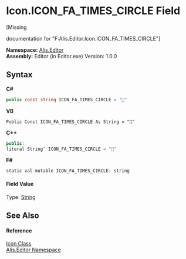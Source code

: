 # Icon.ICON_FA_TIMES_CIRCLE Field
 

\[Missing <summary> documentation for "F:Alis.Editor.Icon.ICON_FA_TIMES_CIRCLE"\]

**Namespace:**&nbsp;<a href="b150ade4-39de-a232-5f06-d3cdc1b2c538">Alis.Editor</a><br />**Assembly:**&nbsp;Editor (in Editor.exe) Version: 1.0.0

## Syntax

**C#**<br />
``` C#
public const string ICON_FA_TIMES_CIRCLE = ""
```

**VB**<br />
``` VB
Public Const ICON_FA_TIMES_CIRCLE As String = ""
```

**C++**<br />
``` C++
public:
literal String^ ICON_FA_TIMES_CIRCLE = ""
```

**F#**<br />
``` F#
static val mutable ICON_FA_TIMES_CIRCLE: string
```


#### Field Value
Type: <a href="https://docs.microsoft.com/dotnet/api/system.string" target="_blank">String</a>

## See Also


#### Reference
<a href="cc0f883c-67f8-f772-c6d7-a60b129f22a7">Icon Class</a><br /><a href="b150ade4-39de-a232-5f06-d3cdc1b2c538">Alis.Editor Namespace</a><br />